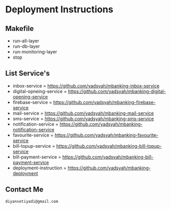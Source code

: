 # Deployment Instructions

## Makefile

- run-all-layer
- run-db-layer
- run-monitoring-layer
- stop

## List Service's

- inbox-service = https://github.com/yadsyah/mbanking-inbox-service
- digital-opneing-service = https://github.com/yadsyah/mbanking-digital-opening-service
- firebase-service = https://github.com/yadsyah/mbanking-firebase-service
- mail-service = https://github.com/yadsyah/mbanking-mail-service
- sms-service = https://github.com/yadsyah/mbanking-sms-service
- notification-service = https://github.com/yadsyah/mbanking-notification-service
- favourite-service = https://github.com/yadsyah/mbanking-favourite-service
- bill-topup-service = https://github.com/yadsyah/mbanking-bill-topup-service
- bill-payment-service = https://github.com/yadsyah/mbanking-bill-payment-service
- deployment-instruction = https://github.com/yadsyah/mbanking-deployment

## Contact Me

`diyansetiyadi@gmail.com`
